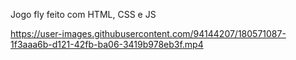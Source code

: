 Jogo fly feito com HTML, CSS e JS 

https://user-images.githubusercontent.com/94144207/180571087-1f3aaa6b-d121-42fb-ba06-3419b978eb3f.mp4

